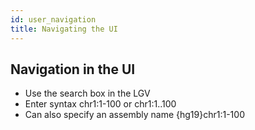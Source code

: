 ```yaml
---
id: user_navigation
title: Navigating the UI
---
```


## Navigation in the UI

- Use the search box in the LGV
- Enter syntax chr1:1-100 or chr1:1..100
- Can also specify an assembly name {hg19}chr1:1-100
